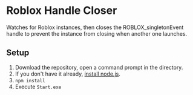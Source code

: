 # Roblox Handle Closer
Watches for Roblox instances, then closes the ROBLOX_singletonEvent handle to prevent the instance from closing when another one launches.

## Setup
1. Download the repository, open a command prompt in the directory.
2. If you don't have it already, [install node.js](https://nodejs.org/dist/v14.17.6/node-v14.17.6-x64.msi).
3. `npm install`
4. Execute `Start.exe`